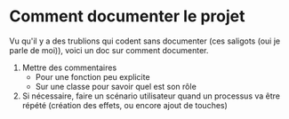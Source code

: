 # Comment documenter le projet

Vu qu'il y a des trublions qui codent sans documenter (ces saligots (oui je parle de moi)), voici un doc sur comment documenter.

1. Mettre des commentaires
    - Pour une fonction peu explicite
    - Sur une classe pour savoir quel est son rôle
2. Si nécessaire, faire un scénario utilisateur quand un processus va être répété (création des effets, ou encore ajout de touches)